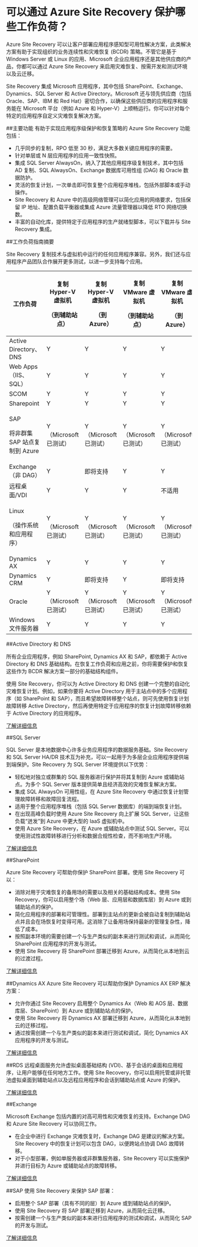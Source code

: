<properties
	pageTitle="可以通过 Azure Site Recovery 保护哪些工作负荷？" 
	description="Azure Site Recovery 可以协调本地虚拟机和物理服务器到 Azure 或辅助本地站点的复制、故障转移和恢复，从而保护工作负荷和应用程序" 
	services="site-recovery" 
	documentationCenter="" 
	authors="rayne-wiselman" 
	manager="jwhit" 
	editor=""/>

<tags 
	ms.service="site-recovery" 
	ms.date="03/18/2016" 
	wacn.date="04/05/2016"/>

# 可以通过 Azure Site Recovery 保护哪些工作负荷？

Azure Site Recovery 可以让客户部署应用程序感知型可用性解决方案，此类解决方案有助于实现组织的业务连续性和灾难恢复 (BCDR) 策略。不管它是基于 Windows Server 或 Linux 的应用、Microsoft 企业应用程序还是其他供应商的产品，你都可以通过 Azure Site Recovery 来启用灾难恢复、按需开发和测试环境以及云迁移。

Site Recovery 集成 Microsoft 应用程序，其中包括 SharePoint、Exchange、Dynamics、SQL Server 和 Active Directory。Microsoft 还与领先供应商（包括 Oracle、SAP、IBM 和 Red Hat）密切合作，以确保这些供应商的应用程序和服务能在 Microsoft 平台（例如 Azure 和 Hyper-V）上顺畅运行。你可以针对每个特定的应用程序自定义灾难恢复解决方案。


##主要功能
有助于实现应用程序级保护和恢复策略的 Azure Site Recovery 功能包括：

- 几乎同步的复制，RPO 低至 30 秒，满足大多数关键应用程序的需要。
- 针对单层或 N 层应用程序的应用一致性快照。
- 集成 SQL Server AlwaysOn，纳入了其他应用程序级复制技术，其中包括 AD 复制、SQL AlwaysOn、Exchange 数据库可用性组 (DAG) 和 Oracle 数据防护。
- 灵活的恢复计划，一次单击即可恢复整个应用程序堆栈，包括外部脚本或手动操作。 
- Site Recovery 和 Azure 中的高级网络管理可以简化应用的网络要求，包括保留 IP 地址、配置负载平衡器或集成 Azure 流量管理器以降低 RTO 网络切换数。
-  丰富的自动化库，提供特定于应用程序的生产就绪型脚本，可以下载并与 Site Recovery 集成。


##<a id="workload-guidance-summary"></a>工作负荷指南摘要

Site Recovery 复制技术与虚拟机中运行的任何应用程序兼容。另外，我们还与应用程序产品团队合作展开更多测试，以进一步支持每个应用。

**工作负荷** | <p>**复制 Hyper-V 虚拟机**</p> <p>**（到辅助站点）**</p> | <p>**复制 Hyper-V 虚拟机**</p> <p>**（到 Azure）**</p> | <p>**复制 VMware 虚拟机**</p> <p>**（到辅助站点）**</p> | <p>**复制 VMware 虚拟机**</p><p>**（到 Azure）**</p> 
---|---|---|---|---
Active Directory、DNS | Y | Y | Y | Y 
Web Apps（IIS、SQL） | Y | Y | Y | Y
SCOM | Y | Y | Y | Y
Sharepoint | Y | Y | Y | Y
<p>SAP</p><p>将非群集 SAP 站点复制到 Azure</p> | Y（Microsoft 已测试） | Y（Microsoft 已测试） | Y（Microsoft 已测试） | Y（Microsoft 已测试）
Exchange（非 DAG） | Y | 即将支持 | Y | Y
远程桌面/VDI | Y | Y | Y | 不适用 
<p>Linux</p> <p>（操作系统和应用程序）</p> | Y（Microsoft 已测试） | Y（Microsoft 已测试） | Y（Microsoft 已测试） | Y（Microsoft 已测试） 
Dynamics AX | Y | Y | Y | Y
Dynamics CRM | Y | 即将支持 | Y | 即将支持
Oracle | Y（Microsoft 已测试） | Y（Microsoft 已测试） | Y（Microsoft 已测试） | Y（Microsoft 已测试）
Windows 文件服务器 | Y | Y | Y | Y

##Active Directory 和 DNS

所有企业应用程序，例如 SharePoint, Dynamics AX 和 SAP，都依赖于 Active Directory 和 DNS 基础结构。在恢复工作负荷和应用之前，你将需要保护和恢复这些作为 BCDR 解决方案一部分的基础结构组件。

使用 Site Recovery，你可以为 Active Directory 和 DNS 创建一个完整的自动化灾难恢复计划。例如，如果你要将 Active Directory 用于主站点中的多个应用程序（如 SharePoint 和 SAP），而且希望故障转移整个站点，则可先使用恢复计划故障转移 Active Directory，然后再使用特定于应用程序的恢复计划故障转移依赖于 Active Directory 的应用程序。

[了解详细信息](/documentation/articles/site-recovery-active-directory)

##SQL Server

SQL Server 是本地数据中心许多业务应用程序的数据服务基础。Site Recovery 和 SQL Server HA/DR 技术互为补充，可以一起用于为多层企业应用程序提供端到端保护。Site Recovery 为 SQL Server 环境提供以下优势：

- 轻松地对独立或群集的 SQL 服务器进行保护并将其复制到 Azure 或辅助站点。为多个 SQL Server 版本提供简单且经济高效的灾难恢复解决方案。
- 集成 SQL AlwaysOn 可用性组，在 Azure Site Recovery 中通过恢复计划管理故障转移和故障回复流程。
- 适用于整个应用程序堆栈（包括 SQL Server 数据库）的端到端恢复计划。
- 在出现高峰负载时使用 Azure Site Recovery 向上扩展 SQL Server，让这些负载“迸发”到 Azure 中更大型的 IaaS 虚拟机中。
- 使用 Azure Site Recovery，在 Azure 或辅助站点中测试 SQL Server。可以使用测试性故障转移进行分析和数据合规性检查，而不影响生产环境。

[了解详细信息](/documentation/articles/site-recovery-sql)

##SharePoint

Azure Site Recovery 可帮助你保护 SharePoint 部署。使用 Site Recovery 可以：

- 消除对用于灾难恢复的备用场的需要以及相关的基础结构成本。使用 Site Recovery，你可以启用整个场（Web 层、应用层和数据库层）到 Azure 或到辅助站点的保护。
- 简化应用程序的部署和可管理性。部署到主站点的更新会被自动复制到辅助站点并且会在场恢复时变得可用。这消除了让备用场保持最新的管理复杂性，降低了成本。
- 按照副本环境的需要创建一个与生产类似的副本来进行测试和调试，从而简化 SharePoint 应用程序的开发与测试。
- 使用 Site Recovery 将 SharePoint 部署迁移到 Azure，从而简化从本地到云的过渡过程。

[了解详细信息](https://gallery.technet.microsoft.com/SharePoint-DR-Solution-f6b4aeae/)



##<a id="dynamics-ax"></a>Dynamics AX
Azure Site Recovery 可以帮助你保护 Dynamics AX ERP 解决方案：

- 允许你通过 Site Recovery 启用整个 Dynamics Ax（Web 和 AOS 层、数据库层、SharePoint）到 Azure 或到辅助站点的保护。
- 使用 Site Recovery 将 Dynamics AX 部署迁移到 Azure，从而简化从本地到云的迁移过程。
- 通过按需创建一个与生产类似的副本来进行测试和调试，简化 Dynamics AX 应用程序的开发与测试。

[了解详细信息](https://gallery.technet.microsoft.com/Dynamics-AX-DR-Solution-b2a76281)

##<a id="rds"></a>RDS 
远程桌面服务允许虚拟桌面基础结构 (VDI)、基于会话的桌面和应用程序，让用户能够在任何地方工作。使用 Site Recovery，你可以启用托管或非托管池虚拟桌面到辅助站点以及远程应用程序和会话到辅助站点或 Azure 的保护。

[了解详细信息](https://gallery.technet.microsoft.com/Remote-Desktop-DR-Solution-bdf6ddcb)



##<a id="exchange"></a>Exchange

Microsoft Exchange 包括内置的对高可用性和灾难恢复的支持。Exchange DAG 和 Azure Site Recovery 可以协同工作。

- 在企业中进行 Exchange 灾难恢复时，Exchange DAG 是建议的解决方案。Site Recovery 中的恢复计划可以包含 DAG，以便跨站点协调 DAG 故障转移。
- 对于小型部署，例如单服务器或非群集服务器，Site Recovery 可以实施保护并进行目标为 Azure 或辅助站点的故障转移。

[了解详细信息](https://gallery.technet.microsoft.com/Exchange-DR-Solution-using-11a7dcb6)


##<a id="sap"></a>SAP
使用 Site Recovery 来保护 SAP 部署：

- 启用整个 SAP 部署（具有不同的层）到 Azure 或到辅助站点的保护。
- 使用 Site Recovery 将 SAP 部署迁移到 Azure，从而简化云迁移。
- 按需创建一个与生产类似的副本来进行应用程序的测试和调试，从而简化 SAP 的开发与测试。

[了解详细信息](http://aka.ms/asr-sap)

<!---HONumber=Mooncake_0328_2016-->